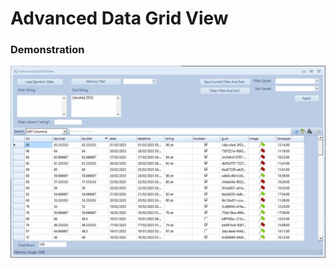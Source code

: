 # Advanced Data Grid View


### Demonstration

![](https://github.com/Krypton-Suite/Documentation/blob/main/Assets/Extended-Toolkit/AdvancedDataGridView.gif?raw=true)